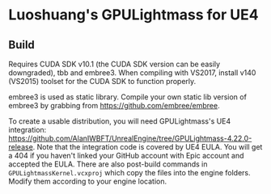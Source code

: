 Luoshuang's GPULightmass for UE4
=============

Build
--------
Requires CUDA SDK v10.1 (the CUDA SDK version can be easily downgraded), tbb and embree3. When compiling with VS2017, install v140 (VS2015) toolset for the CUDA SDK to function properly.

embree3 is used as static library. Compile your own static lib version of embree3 by grabbing from https://github.com/embree/embree.

To create a usable distribution, you will need GPULightmass's UE4 integration: https://github.com/AlanIWBFT/UnrealEngine/tree/GPULightmass-4.22.0-release. Note that the integration code is covered by UE4 EULA. You will get a 404 if you haven't linked your GitHub account with Epic account and accepted the EULA. There are also post-build commands in `GPULightmassKernel.vcxproj` which copy the files into the engine folders. Modify them according to your engine location.
